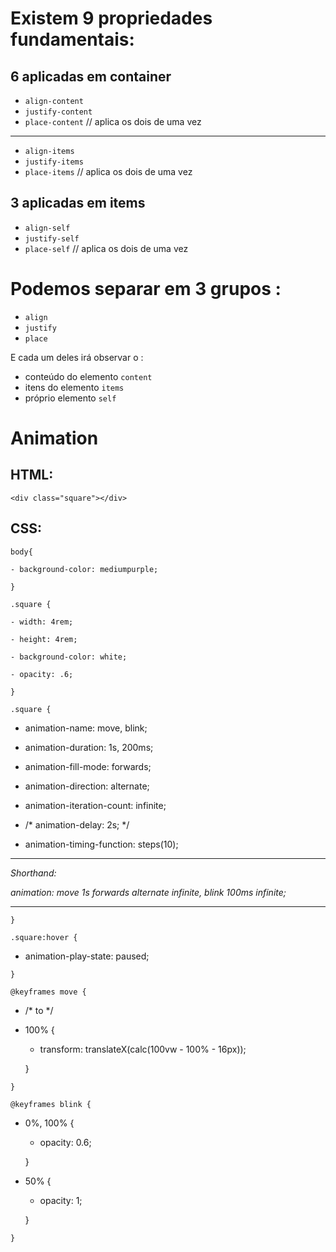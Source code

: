 # Existem 9 propriedades fundamentais:

## 6 aplicadas em container

- `align-content`
- `justify-content`
- `place-content` // aplica os dois de uma vez

 ---

- `align-items`
- `justify-items`
- `place-items` // aplica os dois de uma vez


## 3 aplicadas em items

- `align-self`
- `justify-self`
- `place-self` // aplica os dois de uma vez

# Podemos separar em 3 grupos :

- `align`
- `justify`
- `place`

E cada um deles irá observar o :
- conteúdo do elemento `content`
- itens do elemento `items`
- próprio elemento `self`

# Animation

## HTML:

`<div class="square"></div>`

## CSS:

`body{`

    - background-color: mediumpurple;

`}`

`.square {`

    - width: 4rem;

    - height: 4rem;

    - background-color: white;

    - opacity: .6;
`}`

`.square {`
  - animation-name: move, blink;

  - animation-duration: 1s, 200ms;

  - animation-fill-mode: forwards;

  - animation-direction: alternate;

  - animation-iteration-count: infinite;

  - /* animation-delay: 2s; */

  - animation-timing-function: steps(10);

---
*Shorthand:*

*animation: move 1s forwards alternate infinite, blink 100ms infinite;*

---

`}`

`.square:hover {`
  - animation-play-state: paused;

`}`

`@keyframes move {`
  - /* to */
  - 100% {
    - transform: translateX(calc(100vw - 100% - 16px));

    }

`}`

`@keyframes blink {`

  - 0%, 100% {
    - opacity: 0.6;

    }

  - 50% {
    - opacity: 1;

    }

`}`
